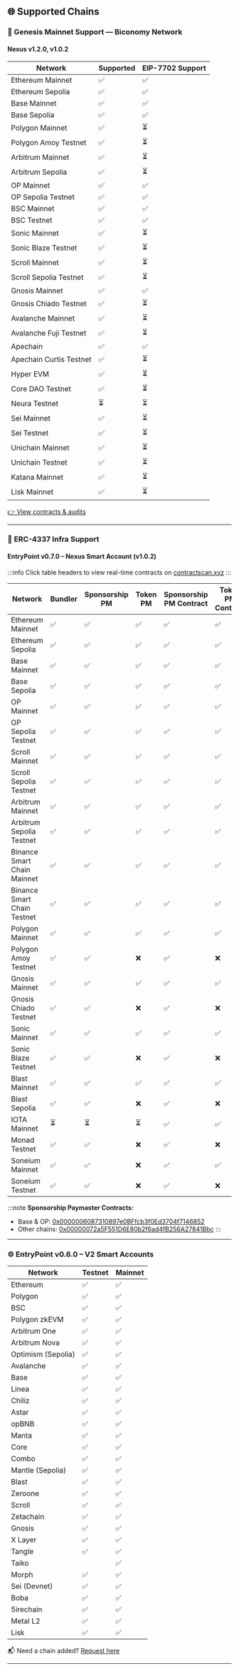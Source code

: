 ## 🌐 Supported Chains

### 🚀 Genesis Mainnet Support — Biconomy Network

#### Nexus v1.2.0, v1.0.2

| Network                     | Supported | EIP-7702 Support |
|-----------------------------|-----------|------------------|
| Ethereum Mainnet            | ✅         |  ✅              |
| Ethereum Sepolia            | ✅         | ✅               |
| Base Mainnet                | ✅         | ✅               |
| Base Sepolia                | ✅         | ✅               |
| Polygon Mainnet             | ✅         | ⏳               |
| Polygon Amoy Testnet        | ✅         | ⏳               |
| Arbitrum Mainnet            | ✅         | ⏳               |
| Arbitrum Sepolia            | ✅         | ⏳               |
| OP Mainnet                  | ✅         | ✅               |
| OP Sepolia Testnet          | ✅         | ✅               |
| BSC Mainnet                 | ✅         | ✅               |
| BSC Testnet                 | ✅         | ✅               |
| Sonic Mainnet               | ✅         | ⏳               |
| Sonic Blaze Testnet         | ✅         | ⏳               |
| Scroll Mainnet              | ✅         | ⏳               |
| Scroll Sepolia Testnet      | ✅         | ⏳               |
| Gnosis Mainnet              | ✅         | ✅               |
| Gnosis Chiado Testnet       | ✅         | ⏳               |
| Avalanche Mainnet           | ✅         | ⏳               |
| Avalanche Fuji Testnet      | ✅         | ⏳               |
| Apechain                    | ✅         | ✅               |
| Apechain Curtis Testnet     | ✅         | ⏳               |
| Hyper EVM                   | ✅         | ⏳               |
| Core DAO Testnet            | ✅         | ⏳               |
| Neura Testnet               | ⏳         | ⏳               |
| Sei Mainnet                 | ✅         | ⏳               |
| Sei Testnet                 | ✅         | ⏳               |
| Unichain Mainnet            | ✅         | ⏳               |
| Unichain Testnet            | ✅         | ⏳               |
| Katana Mainnet              | ✅         | ⏳               |
| Lisk Mainnet                | ✅         | ⏳               |


[👉 View contracts & audits](https://docs.biconomy.io/contractsAndAudits)

---

### 🔧 ERC-4337 Infra Support

#### EntryPoint v0.7.0 – Nexus Smart Account (v1.0.2)

:::info
Click table headers to view real-time contracts on [contractscan.xyz](https://contractscan.xyz/)
:::

| Network                      | Bundler | Sponsorship PM | Token PM | Sponsorship PM Contract | Token PM Contract | Nexus Version |
|-----------------------------|---------|----------------|----------|--------------------------|--------------------|----------------|
| Ethereum Mainnet            | ✅      | ✅             | ✅       | ✅                        | ✅                  | ✅ (v1.0.2)     |
| Ethereum Sepolia            | ✅      | ✅             | ✅       | ✅                        | ✅                  | ✅ (v1.0.2)     |
| Base Mainnet                | ✅      | ✅             | ✅       | ✅                        | ✅                  | ✅ (v1.0.2)     |
| Base Sepolia                | ✅      | ✅             | ✅       | ✅                        | ✅                  | ✅ (v1.0.2)     |
| OP Mainnet                  | ✅      | ✅             | ✅       | ✅                        | ✅                  | ✅ (v1.0.2)     |
| OP Sepolia Testnet          | ✅      | ✅             | ✅       | ✅                        | ✅                  | ✅ (v1.0.2)     |
| Scroll Mainnet              | ✅      | ✅             | ✅       | ✅                        | ✅                  | ✅ (v1.0.2)     |
| Scroll Sepolia Testnet      | ✅      | ✅             | ✅       | ✅                        | ✅                  | ✅ (v1.0.2)     |
| Arbitrum Mainnet            | ✅      | ✅             | ✅       | ✅                        | ✅                  | ✅ (v1.0.2)     |
| Arbitrum Sepolia Testnet    | ✅      | ✅             | ✅       | ✅                        | ✅                  | ✅ (v1.0.2)     |
| Binance Smart Chain Mainnet | ✅      | ✅             | ✅       | ✅                        | ✅                  | ✅ (v1.0.2)     |
| Binance Smart Chain Testnet | ✅      | ✅             | ✅       | ✅                        | ✅                  | ✅ (v1.0.2)     |
| Polygon Mainnet             | ✅      | ✅             | ✅       | ✅                        | ✅                  | ✅ (v1.0.2)     |
| Polygon Amoy Testnet        | ✅      | ✅             | ❌       | ✅                        | ❌                  | ✅ (v1.0.2)     |
| Gnosis Mainnet              | ✅      | ✅             | ✅       | ✅                        | ✅                  | ✅ (v1.0.2)     |
| Gnosis Chiado Testnet       | ✅      | ✅             | ❌       | ✅                        | ❌                  | ✅ (v1.0.2)     |
| Sonic Mainnet               | ✅      | ✅             | ✅       | ✅                        | ✅                  | ✅ (v1.0.2)     |
| Sonic Blaze Testnet         | ✅      | ✅             | ❌       | ✅                        | ❌                  | ✅ (v1.0.2)     |
| Blast Mainnet               | ✅      | ✅             | ✅       | ✅                        | ✅                  | ✅ (v1.0.2)     |
| Blast Sepolia               | ✅      | ✅             | ❌       | ✅                        | ❌                  | ✅ (v1.0.2)     |
| IOTA Mainnet                | ⏳      | ⏳             | ⏳       | ✅                        | ✅                  | ✅ (v1.0.2)     |
| Monad Testnet               | ✅      | ✅             | ❌       | ✅                        | ❌                  | ✅ (v1.0.2)     |
| Soneium Mainnet             | ✅      | ✅             | ❌       | ✅                        | ✅                  | ✅ (v1.0.2)     |
| Soneium Testnet             | ✅      | ✅             | ❌       | ✅                        | ❌                  | ✅ (v1.0.2)     |

:::note
**Sponsorship Paymaster Contracts:**
- Base & OP: [0x0000006087310897e0BFfcb3f0Ed3704f7146852](https://contractscan.xyz/contract/0x0000006087310897e0BFfcb3f0Ed3704f7146852)
- Other chains: [0x00000072a5F551D6E80b2f6ad4fB256A27841Bbc](https://contractscan.xyz/contract/0x00000072a5F551D6E80b2f6ad4fB256A27841Bbc)
:::

---

### ⚙️ EntryPoint v0.6.0 – V2 Smart Accounts

| Network                   | Testnet      | Mainnet      |
|---------------------------|--------------|--------------|
| Ethereum                  | ✅           | ✅           |
| Polygon                   | ✅           | ✅           |
| BSC                       | ✅           | ✅           |
| Polygon zkEVM            | ✅           | ✅           |
| Arbitrum One             | ✅           | ✅           |
| Arbitrum Nova            | ✅           | ✅           |
| Optimism (Sepolia)       | ✅           | ✅           |
| Avalanche                | ✅           | ✅           |
| Base                     | ✅           | ✅           |
| Linea                    | ✅           | ✅           |
| Chiliz                   | ✅           | ✅           |
| Astar                    | ✅           | ✅           |
| opBNB                    | ✅           | ✅           |
| Manta                    | ✅           | ✅           |
| Core                     | ✅           | ✅           |
| Combo                    | ✅           | ✅           |
| Mantle (Sepolia)         | ✅           | ✅           |
| Blast                    | ✅           | ✅           |
| Zeroone                  | ✅           | ✅           |
| Scroll                   | ✅           | ✅           |
| Zetachain                | ✅           | ✅           |
| Gnosis                   | ✅           | ✅           |
| X Layer                  | ✅           | ✅           |
| Tangle                   | ✅           | ✅           |
| Taiko                    |              | ✅           |
| Morph                    | ✅           | ✅           |
| Sei (Devnet)             | ✅           | ✅           |
| Boba                     | ✅           | ✅           |
| 5irechain                | ✅           | ✅           |
| Metal L2                 | ✅           | ✅           |
| Lisk                     | ✅           | ✅           |

📬 Need a chain added? [Request here](https://forms.gle/nycUAs3Fwyzz772w7)

---
